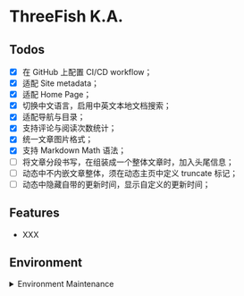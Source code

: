 # ThreeFish K.A.

## Todos

- [x] 在 GitHub 上配置 CI/CD workflow；
- [x] 适配 Site metadata；
- [x] 适配 Home Page；
- [x] 切换中文语言，启用中英文本地文档搜索；
- [x] 适配导航与目录；
- [x] 支持评论与阅读次数统计；
- [x] 统一文章图片格式；
- [x] 支持 Markdown Math 语法；
- [ ] 将文章分段书写，在组装成一个整体文章时，加入头尾信息；
- [ ] 动态中不内嵌文章整体，须在动态主页中定义 truncate 标记；
- [ ] 动态中隐藏自带的更新时间，显示自定义的更新时间；

## Features

- XXX

## Environment

<details>
    <summary>Environment Maintenance</summary>

1. Install Node.js

   ```bash
   # installs nvm (Node Version Manager)
   curl -o- https://raw.githubusercontent.com/nvm-sh/nvm/v0.39.7/install.sh | bash

   # download and install Node.js (you may need to restart the terminal)
   nvm install 20

   # verifies the right Node.js version is in the environment
   node -v # should print `v20.15.0`

   # verifies the right NPM version is in the environment
   npm -v # should print `10.7.0`
   ```

2. Create Project[aurelius-huang]

   ```bash
   npx create-docusaurus@latest aurelius-huang classic --typescript
   ```

3. Install Plugins

   ```bash
   # 支持中文的离线本地搜索插件
   yarn add @easyops-cn/docusaurus-search-local

   # 支持评论与阅读次数统计
   yarn add @waline/client

   # ant 图标
   yarn add @ant-design/icons

   # Markdown kate syntax
   yarn add rehype-katex
   yarn add remark-math
   ```

4. Install Runtime Packages

   ```bash
   yarn
   ```

5. Start Development Server

   ```bash
   yarn start
   ```

   This command starts a local development server and opens up a browser window. Most changes are reflected live without having to restart the server.

6. Build

   ```bash
   yarn build
   ```

   This command generates static content into the `build` directory and can be served using any static contents hosting service.

7. Deployment

   ```bash
   USE_SSH=true yarn deploy
   ```

   Not using SSH:

   ```
   GIT_USER=<Your GitHub username> yarn deploy
   ```

   If you are using GitHub pages for hosting, this command is a convenient way to build the website and push to the `gh-pages` branch.

8. Override Pages

   ```bash
   yarn swizzle @docusaurus/theme-classic BlogPostItem --eject
   ```

   Override Pages:

   - BlogPostPage
   - BlogPostItem
   - DocItem/Layout
   - DocItem/Content

</details>
